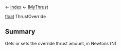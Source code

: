 ← [Index](Api-Index) ← [IMyThrust](Sandbox.ModAPI.Ingame.IMyThrust)

[float](System.Single) ThrustOverride

## Summary

Gets or sets the override thrust amount, in Newtons (N)

